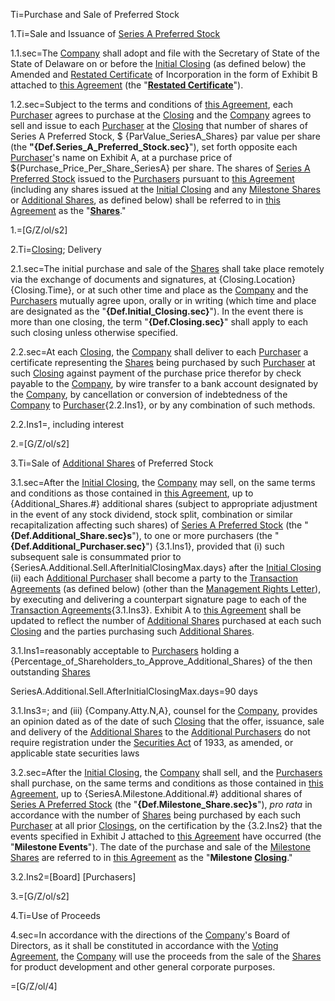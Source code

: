 Ti=Purchase and Sale of Preferred Stock

1.Ti=Sale and Issuance of <a href='#Def.Series_A_Preferred_Stock.sec' class='definedterm'>Series A Preferred Stock</a>

1.1.sec=The <a href='#Def.Company.sec' class='definedterm'>Company</a> shall adopt and file with the Secretary of State of the State of Delaware on or before the <a href='#Def.Initial_Closing.sec' class='definedterm'>Initial Closing</a> (as defined below) the Amended and <a href='#Def.Restated_Certificate.sec' class='definedterm'>Restated Certificate</a> of Incorporation in the form of Exhibit B attached to <a href='#Def.Agreement.sec' class='definedterm'>this Agreement</a> (the "<strong><a href='#Def.Restated_Certificate.sec' class='definedterm'>Restated Certificate</a></strong>").

1.2.sec=Subject to the terms and conditions of <a href='#Def.Agreement.sec' class='definedterm'>this Agreement</a>, each <a href='#Def.Purchaser.sec' class='definedterm'>Purchaser</a> agrees to purchase at the <a href='#Def.Closing.sec' class='definedterm'>Closing</a> and the <a href='#Def.Company.sec' class='definedterm'>Company</a> agrees to sell and issue to each <a href='#Def.Purchaser.sec' class='definedterm'>Purchaser</a> at the <a href='#Def.Closing.sec' class='definedterm'>Closing</a> that number of shares of Series A Preferred Stock, $ {ParValue_SeriesA_Shares} par value per share (the <strong>"{Def.Series_A_Preferred_Stock.sec}</strong>"), set forth opposite each <a href='#Def.Purchaser.sec' class='definedterm'>Purchaser</a>'s name on Exhibit A, at a purchase price of ${Purchase_Price_Per_Share_SeriesA} per share. The shares of <a href='#Def.Series_A_Preferred_Stock.sec' class='definedterm'>Series A Preferred Stock</a> issued to the <a href='#Def.Purchaser.sec' class='definedterm'>Purchasers</a> pursuant to <a href='#Def.Agreement.sec' class='definedterm'>this Agreement</a> (including any shares issued at the <a href='#Def.Initial_Closing.sec' class='definedterm'>Initial Closing</a> and any <a href='#Def.Milestone_Shares.sec' class='definedterm'>Milestone Shares</a> or <a href='#Def.Additional_Share.sec' class='definedterm'>Additional Shares</a>, as defined below) shall be referred to in <a href='#Def.Agreement.sec' class='definedterm'>this Agreement</a> as the "<strong><a href='#Def.Shares.sec' class='definedterm'>Shares</a></strong>."

1.=[G/Z/ol/s2]

2.Ti=<a href='#Def.Closing.sec' class='definedterm'>Closing</a>; Delivery

2.1.sec=The initial purchase and sale of the <a href='#Def.Shares.sec' class='definedterm'>Shares</a> shall take place remotely via the exchange of documents and signatures, at {Closing.Location} {Closing.Time}, or at such other time and place as the <a href='#Def.Company.sec' class='definedterm'>Company</a> and the <a href='#Def.Purchaser.sec' class='definedterm'>Purchasers</a> mutually agree upon, orally or in writing (which time and place are designated as the "<strong>{Def.Initial_Closing.sec}</strong>"). In the event there is more than one closing, the term "<strong>{Def.Closing.sec}</strong>" shall apply to each such closing unless otherwise specified.

2.2.sec=At each <a href='#Def.Closing.sec' class='definedterm'>Closing</a>, the <a href='#Def.Company.sec' class='definedterm'>Company</a> shall deliver to each <a href='#Def.Purchaser.sec' class='definedterm'>Purchaser</a> a certificate representing the <a href='#Def.Shares.sec' class='definedterm'>Shares</a> being purchased by such <a href='#Def.Purchaser.sec' class='definedterm'>Purchaser</a> at such <a href='#Def.Closing.sec' class='definedterm'>Closing</a> against payment of the purchase price therefor by check payable to the <a href='#Def.Company.sec' class='definedterm'>Company</a>, by wire transfer to a bank account designated by the <a href='#Def.Company.sec' class='definedterm'>Company</a>, by cancellation or conversion of indebtedness of the <a href='#Def.Company.sec' class='definedterm'>Company</a> to <a href='#Def.Purchaser.sec' class='definedterm'>Purchaser</a>{2.2.Ins1}, or by any combination of such methods.

2.2.Ins1=, including interest

2.=[G/Z/ol/s2]

3.Ti=Sale of <a href='#Def.Additional_Share.sec' class='definedterm'>Additional Shares</a> of Preferred Stock

3.1.sec=After the <a href='#Def.Initial_Closing.sec' class='definedterm'>Initial Closing</a>, the <a href='#Def.Company.sec' class='definedterm'>Company</a> may sell, on the same terms and conditions as those contained in <a href='#Def.Agreement.sec' class='definedterm'>this Agreement</a>, up to {Additional_Shares.#} additional shares (subject to appropriate adjustment in the event of any stock dividend, stock split, combination or similar recapitalization affecting such shares) of <a href='#Def.Series_A_Preferred_Stock.sec' class='definedterm'>Series A Preferred Stock</a> (the "<strong>{Def.Additional_Share.sec}s</strong>"), to one or more purchasers (the "<strong>{Def.Additional_Purchaser.sec}</strong>") {3.1.Ins1}, provided that (i) such subsequent sale is consummated prior to {SeriesA.Additional.Sell.AfterInitialClosingMax.days} after the <a href='#Def.Initial_Closing.sec' class='definedterm'>Initial Closing</a> (ii) each <a href='#Def.Additional_Purchaser.sec' class='definedterm'>Additional Purchaser</a> shall become a party to the <a href='#Def.Transaction_Agreements.sec' class='definedterm'>Transaction Agreements</a> (as defined below) (other than the <a href='#Def.Management_Rights_Letter.sec' class='definedterm'>Management Rights Letter</a>), by executing and delivering a counterpart signature page to each of the <a href='#Def.Transaction_Agreements.sec' class='definedterm'>Transaction Agreements</a>{3.1.Ins3}. Exhibit A to <a href='#Def.Agreement.sec' class='definedterm'>this Agreement</a> shall be updated to reflect the number of <a href='#Def.Additional_Share.sec' class='definedterm'>Additional Shares</a> purchased at each such <a href='#Def.Closing.sec' class='definedterm'>Closing</a> and the parties purchasing such <a href='#Def.Additional_Share.sec' class='definedterm'>Additional Shares</a>.

3.1.Ins1=reasonably acceptable to <a href='#Def.Purchaser.sec' class='definedterm'>Purchasers</a> holding a {Percentage_of_Shareholders_to_Approve_Additional_Shares} of the then outstanding <a href='#Def.Shares.sec' class='definedterm'>Shares</a>

SeriesA.Additional.Sell.AfterInitialClosingMax.days=90 days

3.1.Ins3=; and (iii) {Company.Atty.N,A}, counsel for the <a href='#Def.Company.sec' class='definedterm'>Company</a>, provides an opinion dated as of the date of such <a href='#Def.Closing.sec' class='definedterm'>Closing</a> that the offer, issuance, sale and delivery of the <a href='#Def.Additional_Share.sec' class='definedterm'>Additional Shares</a> to the <a href='#Def.Additional_Purchaser.sec' class='definedterm'>Additional Purchasers</a> do not require registration under the <a href='#Def.Securities_Act.sec' class='definedterm'>Securities Act</a> of 1933, as amended, or applicable state securities laws

3.2.sec=After the <a href='#Def.Initial_Closing.sec' class='definedterm'>Initial Closing</a>, the <a href='#Def.Company.sec' class='definedterm'>Company</a> shall sell, and the <a href='#Def.Purchaser.sec' class='definedterm'>Purchasers</a> shall purchase, on the same terms and conditions as those contained in <a href='#Def.Agreement.sec' class='definedterm'>this Agreement</a>, up to {SeriesA.Milestone.Additional.#} additional shares of <a href='#Def.Series_A_Preferred_Stock.sec' class='definedterm'>Series A Preferred Stock</a> (the "<strong>{Def.Milestone_Share.sec}s</strong>"), <em>pro rata</em> in accordance with the number of <a href='#Def.Shares.sec' class='definedterm'>Shares</a> being purchased by each such <a href='#Def.Purchaser.sec' class='definedterm'>Purchaser</a> at all prior <a href='#Def.Closing.sec' class='definedterm'>Closings</a>, on the certification by the {3.2.Ins2} that the events specified in Exhibit J attached to <a href='#Def.Agreement.sec' class='definedterm'>this Agreement</a> have occurred (the "<strong>Milestone Events</strong>"). The date of the purchase and sale of the <a href='#Def.Milestone_Shares.sec' class='definedterm'>Milestone Shares</a> are referred to in <a href='#Def.Agreement.sec' class='definedterm'>this Agreement</a> as the "<strong>Milestone <a href='#Def.Closing.sec' class='definedterm'>Closing</a></strong>."

3.2.Ins2=[Board] [Purchasers]

3.=[G/Z/ol/s2]

4.Ti=Use of Proceeds

4.sec=In accordance with the directions of the <a href='#Def.Company.sec' class='definedterm'>Company</a>'s Board of Directors, as it shall be constituted in accordance with the <a href='#Def.Voting_Agreement.sec' class='definedterm'>Voting  Agreement</a>, the <a href='#Def.Company.sec' class='definedterm'>Company</a> will use the proceeds from the sale of the <a href='#Def.Shares.sec' class='definedterm'>Shares</a> for product development and other general corporate purposes.

=[G/Z/ol/4]
